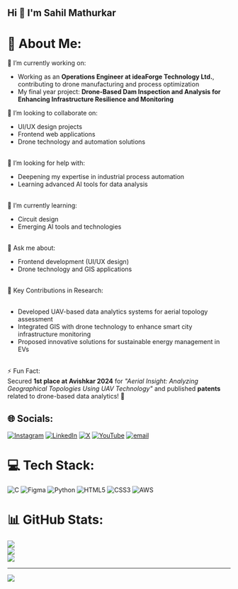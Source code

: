 ## Hi  👋 I'm Sahil Mathurkar

# 💫 About Me:
🔭 I’m currently working on:<br>
- Working as an **Operations Engineer at ideaForge Technology Ltd.**, contributing to drone manufacturing and process optimization<br>
- My final year project: **Drone-Based Dam Inspection and Analysis for Enhancing Infrastructure Resilience and Monitoring**<br>

👯 I’m looking to collaborate on:<br>
- UI/UX design projects<br>
- Frontend web applications<br>
- Drone technology and automation solutions<br><br>

🤝 I’m looking for help with:<br>
- Deepening my expertise in industrial process automation<br>
- Learning advanced AI tools for data analysis<br><br>

🌱 I’m currently learning:<br>
- Circuit design<br>
- Emerging AI tools and technologies<br><br>

💬 Ask me about:<br>
- Frontend development (UI/UX design)<br>
- Drone technology and GIS applications<br><br>

📌 Key Contributions in Research:<br><br>
- Developed UAV-based data analytics systems for aerial topology assessment<br>
- Integrated GIS with drone technology to enhance smart city infrastructure monitoring<br>
- Proposed innovative solutions for sustainable energy management in EVs<br><br>

⚡ Fun Fact:<br>
Secured **1st place at Avishkar 2024** for *"Aerial Insight: Analyzing Geographical Topologies Using UAV Technology"* and published **patents** related to drone-based data analytics! 🚀


## 🌐 Socials:
[![Instagram](https://img.shields.io/badge/Instagram-%23E4405F.svg?logo=Instagram&logoColor=white)](https://instagram.com/sahil_mathurkar) [![LinkedIn](https://img.shields.io/badge/LinkedIn-%230077B5.svg?logo=linkedin&logoColor=white)](https://linkedin.com/in/sahil-mathurkar-26322a206) [![X](https://img.shields.io/badge/X-black.svg?logo=X&logoColor=white)](https://x.com/sahil_mathurkar) [![YouTube](https://img.shields.io/badge/YouTube-%23FF0000.svg?logo=YouTube&logoColor=white)](https://youtube.com/@Sahil_Mathurkar) [![email](https://img.shields.io/badge/Email-D14836?logo=gmail&logoColor=white)](mailto:mathurkarsahil0786@gmail.com) 

# 💻 Tech Stack:
![C](https://img.shields.io/badge/c-%2300599C.svg?style=for-the-badge&logo=c&logoColor=white) ![Figma](https://img.shields.io/badge/figma-%23F24E1E.svg?style=for-the-badge&logo=figma&logoColor=white) ![Python](https://img.shields.io/badge/python-3670A0?style=for-the-badge&logo=python&logoColor=ffdd54) ![HTML5](https://img.shields.io/badge/html5-%23E34F26.svg?style=for-the-badge&logo=html5&logoColor=white) ![CSS3](https://img.shields.io/badge/css3-%231572B6.svg?style=for-the-badge&logo=css3&logoColor=white) ![AWS](https://img.shields.io/badge/AWS-%23FF9900.svg?style=for-the-badge&logo=amazon-aws&logoColor=white)
# 📊 GitHub Stats:
![](https://github-readme-stats.vercel.app/api?username=mathurkarsahil08&theme=dark&hide_border=false&include_all_commits=false&count_private=false)<br/>
![](https://github-readme-streak-stats.herokuapp.com/?user=mathurkarsahil08&theme=dark&hide_border=false)<br/>
![](https://github-readme-stats.vercel.app/api/top-langs/?username=mathurkarsahil08&theme=dark&hide_border=false&include_all_commits=false&count_private=false&layout=compact)

---
[![](https://visitcount.itsvg.in/api?id=mathurkarsahil08&icon=0&color=0)](https://visitcount.itsvg.in)

<!-- Proudly created with GPRM ( https://gprm.itsvg.in ) -->

